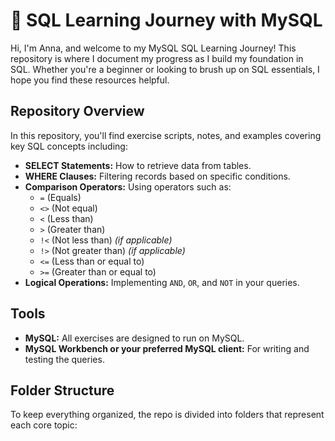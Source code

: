 # 🌱 SQL Learning Journey with MySQL

Hi, I'm Anna, and welcome to my MySQL SQL Learning Journey! This repository is where I document my progress as I build my foundation in SQL. Whether you're a beginner or looking to brush up on SQL essentials, I hope you find these resources helpful.

## Repository Overview

In this repository, you'll find exercise scripts, notes, and examples covering key SQL concepts including:
- **SELECT Statements:** How to retrieve data from tables.
- **WHERE Clauses:** Filtering records based on specific conditions.
- **Comparison Operators:** Using operators such as:
  - `=` (Equals)
  - `<>` (Not equal)
  - `<` (Less than)
  - `>` (Greater than)
  - `!<` (Not less than) *(if applicable)*
  - `!>` (Not greater than) *(if applicable)*
  - `<=` (Less than or equal to)
  - `>=` (Greater than or equal to)
- **Logical Operations:** Implementing `AND`, `OR`, and `NOT` in your queries.

## Tools

- **MySQL:** All exercises are designed to run on MySQL.
- **MySQL Workbench or your preferred MySQL client:** For writing and testing the queries.

## Folder Structure

To keep everything organized, the repo is divided into folders that represent each core topic:

